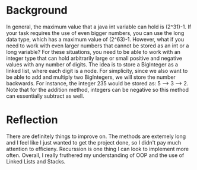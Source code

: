 # Background
In general, the maximum value that a java int variable can hold is (2^31)-1. If your task requires the use of even bigger numbers, you can use the long data type, which has a maximum value of (2^63)-1. However, what if you need to work with even larger numbers that cannot be stored as an int or a long variable? For these situations, you need to be able to work with an integer type that can hold arbitrarily large or small positive and negative values with any number of digits. The idea is to store a BigInteger as a linked list, where each digit is a node. For simplicity, since we also want to be able to add and multiply two BigIntegers, we will store the number backwards. For instance, the integer 235 would be stored as: 5 --> 3 --> 2. Note that for the addition method, integers can be negative so this method can essentially subtract as well.


# Reflection
There are definitely things to improve on. The methods are extemely long and I feel like I just wanted to get the project done, so I didn't pay much attention to efficieny. Recurssion is one thing I can look to implement more often. Overall, I really fruthered my understanding of OOP and the use of Linked Lists and Stacks. 
